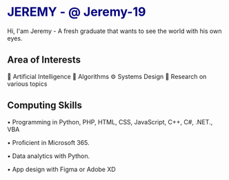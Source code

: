# <span style="color:#000080;">JEREMY - @ Jeremy-19</span>

Hi, I'am Jeremy - A fresh graduate that wants to see the world with his own eyes.

## Area of Interests
🤖 Artificial Intelligence
🔢 Algorithms
⚙️ Systems Design
📖 Research on various topics

## Computing Skills
• Programming in Python, PHP, HTML, CSS, JavaScript, C++, C#, .NET., VBA

• Proficient in Microsoft 365.

• Data analytics with Python.

• App design with Figma or Adobe XD
